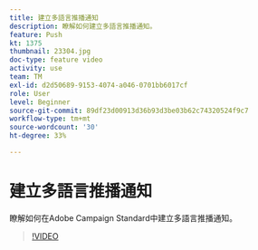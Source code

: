 ```yaml
---
title: 建立多語言推播通知
description: 瞭解如何建立多語言推播通知。
feature: Push
kt: 1375
thumbnail: 23304.jpg
doc-type: feature video
activity: use
team: TM
exl-id: d2d50689-9153-4074-a046-0701bb6017cf
role: User
level: Beginner
source-git-commit: 89df23d00913d36b93d3be03b62c74320524f9c7
workflow-type: tm+mt
source-wordcount: '30'
ht-degree: 33%

---
```


# 建立多語言推播通知

瞭解如何在Adobe Campaign Standard中建立多語言推播通知。

>[!VIDEO](https://video.tv.adobe.com/v/23304?quality=12&learn=on)
